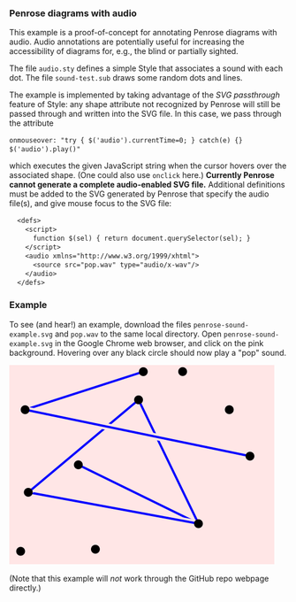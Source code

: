 ### Penrose diagrams with audio

This example is a proof-of-concept for annotating Penrose diagrams with audio. Audio annotations are potentially useful for increasing the accessibility of diagrams for, e.g., the blind or partially sighted.

The file `audio.sty` defines a simple Style that associates a sound with each dot. The file `sound-test.sub` draws some random dots and lines.

The example is implemented by taking advantage of the _SVG passthrough_ feature of Style: any shape attribute not recognized by Penrose will still be passed through and written into the SVG file. In this case, we pass through the attribute

```
onmouseover: "try { $('audio').currentTime=0; } catch(e) {} $('audio').play()"
```

which executes the given JavaScript string when the cursor hovers over the associated shape. (One could also use `onclick` here.) **Currently Penrose cannot generate a complete audio-enabled SVG file.** Additional definitions must be added to the SVG generated by Penrose that specify the audio file(s), and give mouse focus to the SVG file:

```
  <defs>
    <script>
      function $(sel) { return document.querySelector(sel); }
    </script>
    <audio xmlns="http://www.w3.org/1999/xhtml">
      <source src="pop.wav" type="audio/x-wav"/>
    </audio>
  </defs>
```

### Example

To see (and hear!) an example, download the files `penrose-sound-example.svg` and `pop.wav` to the same local directory. Open `penrose-sound-example.svg` in the Google Chrome web browser, and click on the pink background. Hovering over any black circle should now play a "pop" sound.

![image of sound example](penrose-sound-example.svg)

(Note that this example will _not_ work through the GitHub repo webpage directly.)
